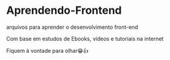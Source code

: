 # Aprendendo-Frontend
arquivos para aprender o desenvolvimento front-end

Com base em estudos de Ebooks, vídeos e tutoriais na internet

Fiquem à vontade para olhar😁👍
